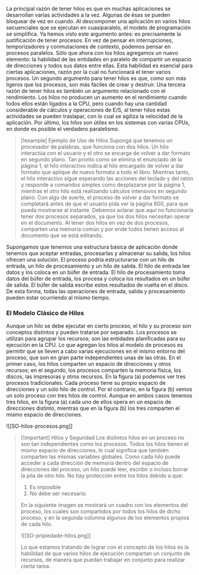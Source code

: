  La principal razón de tener hilos es que en muchas aplicaciones se desarrollan varias actividades a la vez. Algunas de ésas se pueden bloquear de vez en cuando. Al descomponer una aplicación en varios hilos secuenciales que se ejecutan en cuasiparalelo, el modelo de programación se simplifica.
 Ya hemos visto este argumento antes: es precisamente la justificación de tener procesos. En vez de pensar en interrupciones, temporizadores y conmutaciones de contexto, podemos pensar en procesos paralelos. Sólo que ahora con los hilos agregamos un nuevo elemento: la habilidad de las entidades en paralelo de compartir un espacio de direcciones y todos sus datos entre ellas. Esta habilidad es esencial para ciertas aplicaciones, razón por la cual no funcionará el tener varios procesos.
 Un segundo argumento para tener hilos es que, como son más ligeros que los procesos, son más fáciles de crear y destruir.
 Una tercera razón de tener hilos es también un argumento relacionado con el rendimiento. Los hilos no producen un aumento en el rendimiento cuando todos ellos están ligados a la CPU, pero cuando hay una cantidad considerable de cálculos y operaciones de E/S, al tener hilos estas actividades se pueden traslapar, con lo cual se agiliza la velocidad de la aplicación. Por último, los hilos son útiles en los sistemas con varias CPUs, en donde es posible el verdadero paralelismo.

>[!example] Ejemplo de Uso de Hilos
>Suponga que tenemos un procesador de palabras, que funciona con dos hilos. Un hilo interactúa con el usuario y el otro se encarga de volver a dar formato en segundo plano. Tan pronto como se elimina el enunciado de la página 1, el hilo interactivo indica al hilo encargado de volver a dar formato que aplique de nuevo formato a todo el libro. Mientras tanto, el hilo interactivo sigue esperando las acciones del teclado y del ratón y responde a comandos simples como desplazarse por la página 1, mientras el otro hilo está realizando cálculos intensivos en segundo plano. Con algo de suerte, el proceso de volver a dar formato se completará antes de que el usuario pida ver la página 600, para que pueda mostrarse al instante.
>Debemos aclarar que aquí no funcionaría tener dos procesos separados, ya que los dos hilos necesitan operar en el documento. Al tener dos hilos en vez de dos procesos, comparten una memoria común y por ende todos tienen acceso al documento que se está editando.

Supongamos que tenemos una estructura básica de aplicación donde tenemos que aceptar entradas, procesarlas y almacenar su salida, los hilos ofrecen una solución. El proceso podría estructurarse con un hilo de entrada, un hilo de procesamiento y un hilo de salida. El hilo de entrada lee datos y los coloca en un búfer de entrada. El hilo de procesamiento toma datos del búfer de entrada, los procesa y coloca los resultados en un búfer de salida. El búfer de salida escribe estos resultados de vuelta en el disco. De esta forma, todas las 
operaciones de entrada, salida y procesamiento pueden estar ocurriendo al mismo tiempo.

### El Modelo Clásico de Hilos

Aunque un hilo se debe ejecutar en cierto proceso, el hilo y su proceso son conceptos distintos y pueden tratarse por separado. Los procesos se utilizan para agrupar los recursos; son las entidades planificadas para su ejecución en la CPU.
Lo que agregan los hilos al modelo de procesos es permitir que se lleven a cabo varias ejecuciones en el mismo entorno del proceso, que son en gran parte independientes unas de las otras. En el primer caso, los hilos comparten un espacio de direcciones y otros recursos; en el segundo, los procesos comparten la memoria física, los discos, las impresoras y otros recursos.
En la figura (a) podemos ver tres procesos tradicionales. Cada proceso tiene su propio espacio de direcciones y un solo hilo de control. Por el contrario, en la figura (b) vemos un solo proceso con tres hilos de control. Aunque en ambos casos tenemos tres hilos, en la figura (a) cada uno de ellos opera en un espacio de direcciones distinto, mientras que en la figura (b) los tres comparten el mismo espacio de direcciones.

<span class="centerImg"> ![[SO-hilos-procesos.png]] </span>

>[!important] Hilos y Seguridad
>Los distintos hilos en un proceso no son tan independientes como los procesos. Todos los hilos tienen el mismo espacio de direcciones, lo cual significa que también comparten las mismas variables globales. Como cada hilo puede acceder a cada dirección de memoria dentro del espacio de direcciones del proceso, un hilo puede leer, escribir o incluso borrar la pila de otro hilo. No hay protección entre los hilos debido a que:
>
>1. Es imposible
>2. No debe ser necesario. 
>
>En la siguiente imagen se mostrará un cuadro con los elementos del proceso, los cuales son compartidos por todos los hilos de dicho proceso, y en la segunda columna algunos de los elementos propios de cada hilo.
>
><span class="centerImg"> ![[SO-pripiedade-hilos.png]] </span>
> 
> Lo que estamos tratando de lograr con el concepto de los hilos es la habilidad de que varios hilos de ejecución compartan un conjunto de recursos, de manera que puedan trabajar en conjunto para realizar cierta tarea.


